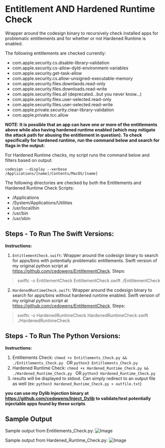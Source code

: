 # Entitlement AND Hardened Runtime Check
Wrapper around the codesign binary to recursively check installed apps for problematic entitlements and for whether or not Hardened Runtime is enabled. 

The following entitlements are checked currently:

- com.apple.security.cs.disable-library-validation
- com.apple.security.cs-allow-dyld-environment-variables
- com.apple.security.get-task-allow
- com.apple.security.cs.allow-unsigned-executable-memory
- com.apple.security.files.downlaods.read-only
- com.apple.security.files.downloads.read-write 
- com.apple.security.files.all (deprecated...but you never know...)
- com.apple.security.files.user-selected.read-only 
- com.apple.security.files.user-selected.read-write
- com.apple.private.security.clear-library-validation 
- com.apple.private.tcc.allow

**NOTE: It is possible that an app can have one or more of the entitlements above while also having hardened runtime enabled (which may mitigate the attack path for abusing the entitlement in question). To check specifically for hardened runtime, run the command below and search for flags in the output:**



For Hardened Runtime checks, my script runs the command below and filters based on output:

`codesign --display --verbose /Applications/[name]/Contents/MacOS/[name]`


The following directories are checked by both the Entitlements and Hardened Runtime Check Scripts:
- /Applications
- /System/Applications/Utilities
- /usr/local/bin 
- /usr/bin 
- /usr/sbin

## Steps - To Run The Swift Versions:

**Instructions:**
1. `EntitlementCheck.swift`: Wrapper around the codesign binary to search for apps/bins with potentially problematic entitlements. Swift version of my original python script at https://github.com/cedowens/EntitlementCheck. Steps:

> swiftc -o EntitlementCheck EntitlementCheck.swift
> ./EntitlementCheck

2. `HardenedRuntimeCheck.swift`: Wrapper around the codesign binary to search for apps/bins without hardened runtime enabled. Swift version of my original python script at https://github.com/cedowens/EntitlementCheck. Steps:

> swiftc -o HardenedRuntimeCheck HardenedRuntimeCheck.swift
> ./HardenedRuntimeCheck

## Steps - To Run The Python Versions:

**Instructions:**
1. Entitlements Check: `chmod +x Entitlements_Check.py && ./Entitlements_Check.py ` OR `python3 Entitlements_Check.py `
2. Hardened Runtime Check: `chmod +x Hardened_Runtime_Check.py && ./Hardened_Runtime_Check.py ` OR `python3 Hardened_Runtime_Check.py `
3. results will be displayed to stdout. Can simply redirect to an output file as well (ex: `python3 Hardened_Runtime_Check.py > outfile.txt`)

**you can use my Dylib Injection binary at https://github.com/cedowens/Inject_Dylib to validate/test potentially injectable apps found by these scripts**

## Sample Output
Sample output from Entitlements_Check.py:
![Image](pic2.png)

Sample output from Hardened_Runtime_Check.py:
![Image](pic3.png)
